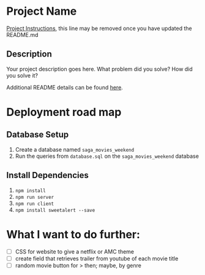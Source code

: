 # Project Name

[Project Instructions](./INSTRUCTIONS.md), this line may be removed once you have updated the README.md

## Description

Your project description goes here. What problem did you solve? How did you solve it?

Additional README details can be found [here](https://github.com/PrimeAcademy/readme-template/blob/master/README.md).

# Deployment road map
## Database Setup

1. Create a database named `saga_movies_weekend`
2. Run the queries from `database.sql` on the `saga_movies_weekend` database

## Install Dependencies

1. `npm install`
2. `npm run server`
3. `npm run client`
4. `npm install sweetalert --save`


# What I want to do further:

- [ ] CSS for website to give a netflix or AMC theme
- [ ] create field that retrieves trailer from youtube of each movie title
- [ ] random movie button for > then; maybe, by genre